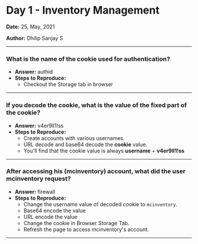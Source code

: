 # Day 1 - Inventory Management

**Date:** 25, May, 2021

**Author:** Dhilip Sanjay S

---

### What is the name of the cookie used for authentication?
- **Answer:** authid
- **Steps to Reproduce:** 
    - Checkout the Storage tab in browser
---

### If you decode the cookie, what is the value of the fixed part of the cookie?
- **Answer:** v4er9ll1!ss
- **Steps to Reproduce:** 
    - Create accounts with various usernames.
    - URL decode and base64 decode the **cookie** value.
    - You'll find that the cookie value is always **username** + **v4er9ll1!ss**

---

### After accessing his (mcinventory) account, what did the user mcinventory request?
- **Answer:** firewall
- **Steps to Reproduce:** 
    - Change the username value of decoded cookie to `mcinventory`.
    - Base64 encode the value
    - URL encode the value
    - Change the cookie in Browser Storage Tab.
    - Refresh the page to access mcinventory's account.
---